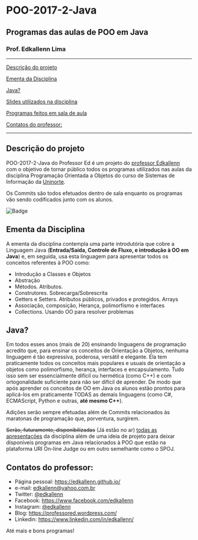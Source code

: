 # POO-2017-2-Java
## Programas das aulas de POO em Java
### Prof. Edkallenn Lima 
---

[Descrição do projeto](#Descricao-do-projeto)

[Ementa da Disciplina](#Ementa-da-Disciplina)

[Java?](#Python)

[Slides utilizados na disciplina](https://github.com/ed1rac/POO-2017-2-Java/blob/master/slides/slides.md)

[Programas feitos em sala de aula](https://github.com/ed1rac/POO-2017-2-Java/tree/master/src)

[Contatos do professor:](#Contatos-do-professor)

---

## Descrição do projeto

POO-2017-2-Java do Professor Ed é um projeto do [professor Edkallenn](https://edkallenn.github.io/) com o objetivo de tornar público todos os programas utilizados nas aulas da disciplina Programação Orientada a Objetos do curso de Sistemas de Informação da [Uninorte](https://www.uninorteac.edu.br/).

Os Commits são todos efetuados dentro de sala enquanto os programas vão sendo codificados junto com os alunos.

![Badge](https://img.shields.io/badge/Prof-Ed-%237159c1?style=for-the-badge&logo=ghost)

## Ementa da Disciplina

A ementa da disciplina contempla uma parte introdutória que cobre a Linguagem Java (**Entrada/Saída, Controle de Fluxo, e introdução à OO em Java**) e, em seguida, usa esta linguagem para apresentar todos os conceitos referentes à POO como:
-	Introdução a Classes e Objetos
- Abstração
-	Métodos. Atributos. 
- Construtores. Sobrecarga/Sobrescrita
-	Getters e Setters. Atributos públicos, privados e protegidos. Arrays
-	Associação, composição, Herança, polimorfismo e interfaces
- Collections. Usando OO para resolver problemas

## Java?

Em todos esses anos (mais de 20) ensinando linguagens de programação acredito que, para ensinar os conceitos de Orientação a Objetos, nenhuma linguagem é tão expressiva, poderosa, versátil e elegante. Ela tem praticamente todos os conceitos mais populares e usuais de orientação a objetos como polimorfismo, herança, interfaces e encapsulamento. Tudo isso sem ser essencialmente difícil ou hermética (como C++) e com ortogonalidade suficiente para não ser difícil de aprender. De modo que após aprender os conceitos de OO em Java os alunos estão prontos para aplicá-los em praticamente TODAS as demais linguagens (como C#, ECMAScript, Python e outras, __até mesmo C++__).

Adições serão sempre efetuadas além de Commits relacionados às maratonas de programação que, porventura, surgirem.

~~Serão, futuramente, disponibilizadas~~ (Já estão no ar) [todas as apresentações](https://github.com/ed1rac/POO-2017-2-Java/blob/master/slides/slides.md) da disciplina além de uma ideia de projeto para deixar disponíveis programas em Java relacionados à POO que estão na plataforma URI On-line Judge ou em outro semelhante como o SPOJ.

## Contatos do professor: 

- Página pessoal: <https://edkallenn.github.io/>
- e-mail: [edkallenn@yahoo.com.br](mailto:edkallenn@yahoo.com.br)
- Twitter: [@edkallenn](https://twitter.com/edkallenn)
- Facebook: <https://www.facebook.com/edkallenn>
- Instagram: [@edkallenn](https://www.instagram.com/edkallenn/)
- Blog: <https://professored.wordpress.com/>
- Linkedin: <https://www.linkedin.com/in/edkallenn/>

Até mais e bons programas!
